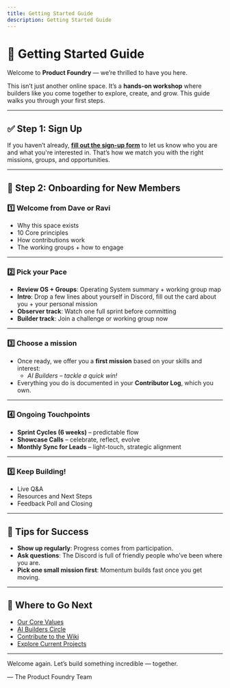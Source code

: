 ```yaml
---
title: Getting Started Guide
description: Getting Started Guide
---
```




# 🧭 Getting Started Guide

Welcome to **Product Foundry** — we’re thrilled to have you here.

This isn’t just another online space. It’s a **hands-on workshop** where builders like you come together to explore, create, and grow. This guide walks you through your first steps.

---

## ✅ Step 1: Sign Up

If you haven’t already, **[fill out the sign-up form](https://docs.google.com/forms/d/e/1FAIpQLScyavEMg1BPFre3ce6qAYmkie9aNltbr2XLegmwDMTbOVJ3tA/viewform?usp=sharing&ouid=103748451353640471467)** to let us know who you are and what you're interested in. That’s how we match you with the right missions, groups, and opportunities.

---

## 🛬 Step 2: Onboarding for New Members

### 1️⃣ Welcome from Dave or Ravi
- Why this space exists  
- 10 Core principles  
- How contributions work  
- The working groups + how to engage  

---

### 2️⃣ Pick your Pace
- **Review OS + Groups**: Operating System summary + working group map  
- **Intro**: Drop a few lines about yourself in Discord, fill out the card about you + your personal mission  
- **Observer track**: Watch one full sprint before committing  
- **Builder track**: Join a challenge or working group now  

---

### 3️⃣ Choose a mission
- Once ready, we offer you a **first mission** based on your skills and interest:  
  - *AI Builders – tackle a quick win!*  
- Everything you do is documented in your **Contributor Log**, which you own.

---

### 4️⃣ Ongoing Touchpoints
- **Sprint Cycles (6 weeks)** – predictable flow  
- **Showcase Calls** – celebrate, reflect, evolve  
- **Monthly Sync for Leads** – light-touch, strategic alignment  

---

### 5️⃣ Keep Building!
- Live Q&A  
- Resources and Next Steps  
- Feedback Poll and Closing  

---

## 🌱 Tips for Success

- **Show up regularly**: Progress comes from participation.
- **Ask questions**: The Discord is full of friendly people who’ve been where you are.
- **Pick one small mission first**: Momentum builds fast once you get moving.

---

## 🧩 Where to Go Next

- [Our Core Values](./core-values)  
- [AI Builders Circle](./builders-circle)  
- [Contribute to the Wiki](./contributing)  
- [Explore Current Projects](./projects)  

---

Welcome again. Let’s build something incredible — together.

— The Product Foundry Team